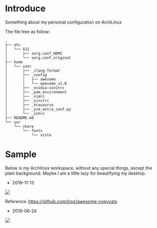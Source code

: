 # Introduce
Something about my personal configuration on ArchLinux

The file tree as follow:
```
.
├── etc
│   └── X11
│       ├── xorg.conf_HDMI
│       └── xorg.conf_original
├── home
│   └── user
│       ├── _clang-format
│       ├── _config
│       │   ├── awesome
│       │   └── awesome_v1.0
│       ├── _nvidia-xinitrc
│       ├── _pam_environment
│       ├── _vimrc
│       ├── _xinitrc
│       ├── _Xresource
│       ├── _ycm_extra_conf.py
│       └── _zshrc
├── README.md
└── usr
    └── share
        └── fonts
            └── vista
```

# Sample
Below is my Archlinux workspace, without any special things, except the plain background. Maybe I am a little lazy for beautifying my desktop.

* 2019-11-13

![](https://img.woyun.ink/article/2019/11/13/DeepinScreenshot_select-area_20191113000544.png)

Reference: <https://github.com/lcpz/awesome-copycats>

* 2019-06-24

![](https://img.woyun.ink/article/2019/6/24/DeepinScreenshot_select-area_20190624160826.png)

